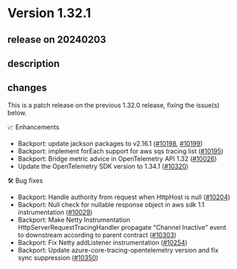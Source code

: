 # Version 1.32.1

## release on 20240203

## description

## changes

This is a patch release on the previous 1.32.0 release, fixing the issue(s) below.

📈 Enhancements

* Backport: update jackson packages to v2.16.1 (<a href="https://github.com/open-telemetry/opentelemetry-java-instrumentation/pull/10198" data-hovercard-type="pull_request" data-hovercard-url="/open-telemetry/opentelemetry-java-instrumentation/pull/10198/hovercard">#10198</a>, <a href="https://github.com/open-telemetry/opentelemetry-java-instrumentation/pull/10199" data-hovercard-type="pull_request" data-hovercard-url="/open-telemetry/opentelemetry-java-instrumentation/pull/10199/hovercard">#10199</a>)
* Backport: implement forEach support for aws sqs tracing list (<a href="https://github.com/open-telemetry/opentelemetry-java-instrumentation/pull/10195" data-hovercard-type="pull_request" data-hovercard-url="/open-telemetry/opentelemetry-java-instrumentation/pull/10195/hovercard">#10195</a>)
* Backport: Bridge metric advice in OpenTelemetry API 1.32 (<a href="https://github.com/open-telemetry/opentelemetry-java-instrumentation/pull/10026" data-hovercard-type="pull_request" data-hovercard-url="/open-telemetry/opentelemetry-java-instrumentation/pull/10026/hovercard">#10026</a>)
* Update the OpenTelemetry SDK version to 1.34.1 (<a href="https://github.com/open-telemetry/opentelemetry-java-instrumentation/pull/10320" data-hovercard-type="pull_request" data-hovercard-url="/open-telemetry/opentelemetry-java-instrumentation/pull/10320/hovercard">#10320</a>)

🛠️ Bug fixes

* Backport: Handle authority from request when HttpHost is null (<a href="https://github.com/open-telemetry/opentelemetry-java-instrumentation/pull/10204" data-hovercard-type="pull_request" data-hovercard-url="/open-telemetry/opentelemetry-java-instrumentation/pull/10204/hovercard">#10204</a>)
* Backport: Null check for nullable response object in aws sdk 1.1 instrumentation (<a href="https://github.com/open-telemetry/opentelemetry-java-instrumentation/pull/10029" data-hovercard-type="pull_request" data-hovercard-url="/open-telemetry/opentelemetry-java-instrumentation/pull/10029/hovercard">#10029</a>)
* Backport: Make Netty Instrumentation HttpServerRequestTracingHandler propagate "Channel Inactive" event to downstream according to parent contract (<a href="https://github.com/open-telemetry/opentelemetry-java-instrumentation/pull/10303" data-hovercard-type="pull_request" data-hovercard-url="/open-telemetry/opentelemetry-java-instrumentation/pull/10303/hovercard">#10303</a>)
* Backport: Fix Netty addListener instrumentation (<a href="https://github.com/open-telemetry/opentelemetry-java-instrumentation/pull/10254" data-hovercard-type="pull_request" data-hovercard-url="/open-telemetry/opentelemetry-java-instrumentation/pull/10254/hovercard">#10254</a>)
* Backport: Update azure-core-tracing-opentelemetry version and fix sync suppression (<a href="https://github.com/open-telemetry/opentelemetry-java-instrumentation/pull/10350" data-hovercard-type="pull_request" data-hovercard-url="/open-telemetry/opentelemetry-java-instrumentation/pull/10350/hovercard">#10350</a>)

